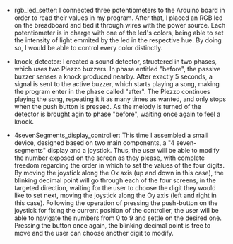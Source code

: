 
- rgb_led_setter: I connected three potentiometers to the Arduino board in order to read their values in my program. After that, I placed an RGB led on the breadboard and tied it through wires with the power source. Each potentiometer is in charge with one of the led's colors, being able to set the intensity of light emmited by the led in the respective hue. By doing so, I would be able to control every color distinctly.

- knock_detector: I created a sound detector, structered in two phases, which uses two Piezzo buzzers. In phase entitled "before", the passive buzzer senses a knock produced nearby. After exactly 5 seconds, a signal is sent to the active buzzer, which starts playing a song, making the program enter in the phase called "after". The Piezzo continues playing the song, repeating it it as many times as wanted, and only stops when the push button is pressed. As the melody is turned of the detector is brought agin to phase "before", waiting once again to feel a knock.

- 4sevenSegments_display_controller: This time I assembled a small device, designed based on two main components, a "4 seven-segments" display and a joystick. Thus, the user will be able to modify the number exposed on the screen as they please, with complete freedom regarding the order in which to set the values of the four digits. By moving the joystick along the Ox axis (up and down in this case), the blinking decimal point will go through each of the four screens, in the targeted direction, waiting for the user to choose the digit they would like to set next, moving the joystick along the Oy axis (left and right in this case). Following the operation of pressing the push-button on the joystick for fixing the current position of the controller, the user will be able to navigate the numbers from 0 to 9 and settle on the desired one. Pressing the button once again, the blinking decimal point is free to move and the user can choose another digit to modify.
